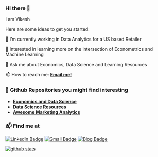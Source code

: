 ### Hi there 👋

I am Vikesh 

Here are some ideas to get you started:

🔭 I’m currently working in Data Analytics for a US based Retailer

🌱 Interested in learning more on the intersection of Econometrics and Machine Learning

💬 Ask me about Economics, Data Science and Learning Resources

📫 How to reach me: **[Email me!](vikeshkoul@gmail.com)**


### 🚀 Github Repositories you might find interesting 

- **[Economics and Data Science](https://github.com/vkoul/Econ-Data-Science)**
- **[Data Science Resources](https://github.com/vkoul/Data-Science-Resources)**
- **[Awesome Marketing Analytics](https://github.com/vkoul/awesome-Marketing-Analytics)**


### 📬 Find me at

[![Linkedin Badge](https://img.shields.io/badge/-LinkedIn-blue?style=flat-square&logo=Linkedin&logoColor=white&link=https://www.linkedin.com/in/vikeshkoul/)](https://www.linkedin.com/in/vikeshkoul/)
[![Gmail Badge](https://img.shields.io/badge/-Gmail-d14836?style=flat-square&logo=Gmail&logoColor=white&link=mailto:vikeshkoul@gmail.com)](mailto:vikeshkoul@gmail.com)
[![Blog Badge](http://img.shields.io/badge/-Tech%20blog-black?style=flat-square&logo=github&link=https://vikeshkoul.netlify.app/)](https://vikeshkoul.netlify.app/) 

[![github stats](https://github-readme-stats.vercel.app/api?username=vkoul&hide=prs,issues,contribs&count_private=true&show_icons=true&hide_border=False)](https://github.com/vkoul)
